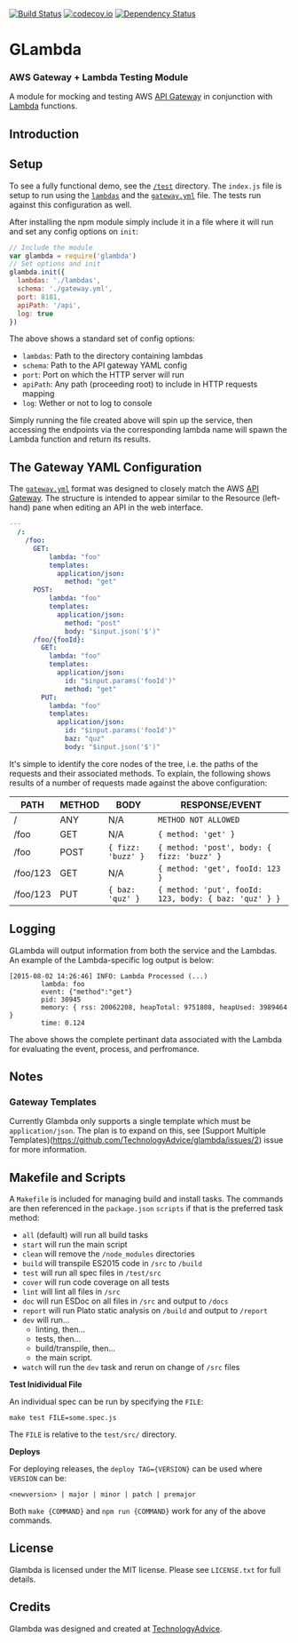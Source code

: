 [![Build Status](https://travis-ci.org/TechnologyAdvice/glambda.svg?branch=master)](https://travis-ci.org/TechnologyAdvice/glambda)
[![codecov.io](http://codecov.io/github/TechnologyAdvice/glambda/coverage.svg?branch=master)](http://codecov.io/github/TechnologyAdvice/glambda?branch=master)
[![Dependency Status](https://www.versioneye.com/user/projects/55bd0f716537620017001fa2/badge.svg?style=flat)](https://www.versioneye.com/user/projects/55bd0f716537620017001fa2)

# GLambda

### AWS Gateway + Lambda Testing Module

A module for mocking and testing AWS [API Gateway](http://aws.amazon.com/api-gateway/)
in conjunction with [Lambda](http://aws.amazon.com/lambda/) functions.

## Introduction

## Setup

To see a fully functional demo, see the [`/test`](/test) directory. The `index.js`
file is setup to run using the [`lambdas`](/test/lambdas) and the [`gateway.yml`](/test/gateway.yml)
file. The tests run against this configuration as well.

After installing the npm module simply include it in a file where it will run and
set any config options on `init`:

```javascript
// Include the module
var glambda = require('glambda')
// Set options and init
glambda.init({
  lambdas: './lambdas',
  schema: './gateway.yml',
  port: 8181,
  apiPath: '/api',
  log: true
})
```

The above shows a standard set of config options:

* `lambdas`: Path to the directory containing lambdas
* `schema`: Path to the API gateway YAML config
* `port`: Port on which the HTTP server will run
* `apiPath`: Any path (proceeding root) to include in HTTP requests mapping
* `log`: Wether or not to log to console

Simply running the file created above will spin up the service, then accessing
the endpoints via the corresponding lambda name will spawn the Lambda function
and return its results.

## The Gateway YAML Configuration

The [`gateway.yml`](/test/gateway.yml) format was designed to closely match the
AWS [API Gateway](http://aws.amazon.com/api-gateway/). The structure is intended
to appear similar to the Resource (left-hand) pane when editing an API in the
web interface.

```YAML
---
  /:
    /foo:
      GET:
          lambda: "foo"
          templates:
            application/json:
              method: "get"
      POST:
          lambda: "foo"
          templates:
            application/json:
              method: "post"
              body: "$input.json('$')"
      /foo/{fooId}:
        GET:
          lambda: "foo"
          templates:
            application/json:
              id: "$input.params('fooId')"
              method: "get"
        PUT:
          lambda: "foo"
          templates:
            application/json:
              id: "$input.params('fooId')"
              baz: "quz"
              body: "$input.json('$')"
```

It's simple to identify the core nodes of the tree, i.e. the paths of the requests
and their associated methods. To explain, the following shows results of a number
of requests made against the above configuration:

| PATH     | METHOD | BODY                 | RESPONSE/EVENT                                            |
| -------- | ------ | -------------------- | --------------------------------------------------------- |
| /        | ANY    | N/A                  | `METHOD NOT ALLOWED`                                      |
| /foo     | GET    | N/A                  | `{ method: 'get' }`                                       |
| /foo     | POST   | `{ fizz: 'buzz' }`   | `{ method: 'post', body: { fizz: 'buzz' }`                |
| /foo/123 | GET    | N/A                  | `{ method: 'get', fooId: 123 }`                           |
| /foo/123 | PUT    | `{ baz: 'quz' }`     | `{ method: 'put', fooId: 123, body: { baz: 'quz' } }`     |

## Logging

GLambda will output information from both the service and the Lambdas. An example
of the Lambda-specific log output is below:

```
[2015-08-02 14:26:46] INFO: Lambda Processed (...)
        lambda: foo
        event: {"method":"get"}
        pid: 30945
        memory: { rss: 20062208, heapTotal: 9751808, heapUsed: 3989464 }
        time: 0.124
```

The above shows the complete pertinant data associated with the Lambda for 
evaluating the event, process, and perfromance.

## Notes

### Gateway Templates

Currently Glambda only supports a single template which must be `application/json`.
The plan is to expand on this, see [Support Multiple Templates)(https://github.com/TechnologyAdvice/glambda/issues/2)
issue for more information.

## Makefile and Scripts

A `Makefile` is included for managing build and install tasks. The commands are
then referenced in the `package.json` `scripts` if that is the preferred
task method:

* `all` (default) will run all build tasks
* `start` will run the main script
* `clean` will remove the `/node_modules` directories
* `build` will transpile ES2015 code in `/src` to `/build`
* `test` will run all spec files in `/test/src`
* `cover` will run code coverage on all tests
* `lint` will lint all files in `/src`
* `doc` will run ESDoc on all files in `/src` and output to `/docs`
* `report` will run Plato static analysis on `/build` and output to `/report`
* `dev` will run...
  * linting, then...
  * tests, then...
  * build/transpile, then...
  * the main script.
* `watch` will run the `dev` task and rerun on change of `/src` files

**Test Inidividual File**

An individual spec can be run by specifying the `FILE`:

```
make test FILE=some.spec.js
```

The `FILE` is relative to the `test/src/` directory.

**Deploys**

For deploying releases, the `deploy TAG={VERSION}` can be used where `VERSION` can be:

```
<newversion> | major | minor | patch | premajor
```

Both `make {COMMAND}` and `npm run {COMMAND}` work for any of the above commands.

## License

Glambda is licensed under the MIT license. Please see `LICENSE.txt` for full details.

## Credits

Glambda was designed and created at [TechnologyAdvice](http://www.technologyadvice.com).
